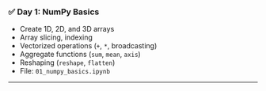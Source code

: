 ### ✅ Day 1: NumPy Basics

* Create 1D, 2D, and 3D arrays
* Array slicing, indexing
* Vectorized operations (`+`, `*`, broadcasting)
* Aggregate functions (`sum`, `mean`, `axis`)
* Reshaping (`reshape`, `flatten`)
* File: `01_numpy_basics.ipynb`

---
